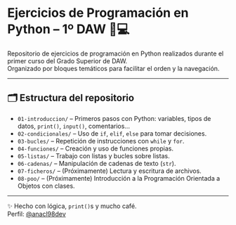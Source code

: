 # Ejercicios de Programación en Python – 1º DAW 🐍💻

Repositorio de ejercicios de programación en Python realizados durante el primer curso del Grado Superior de DAW.  
Organizado por bloques temáticos para facilitar el orden y la navegación.

---

## 🗂️ Estructura del repositorio

- `01-introduccion/` – Primeros pasos con Python: variables, tipos de datos, `print()`, `input()`, comentarios...
- `02-condicionales/` – Uso de `if`, `elif`, `else` para tomar decisiones.
- `03-bucles/` – Repetición de instrucciones con `while` y `for`.
- `04-funciones/` – Creación y uso de funciones propias.
- `05-listas/` – Trabajo con listas y bucles sobre listas.
- `06-cadenas/` – Manipulación de cadenas de texto (`str`).
- `07-ficheros/` – (Próximamente) Lectura y escritura de archivos.
- `08-poo/` – (Próximamente) Introducción a la Programación Orientada a Objetos con clases.

---

✨ Hecho con lógica, `print()`s y mucho café.  
Perfil: [@anacl98dev](https://github.com/anacl98dev)
